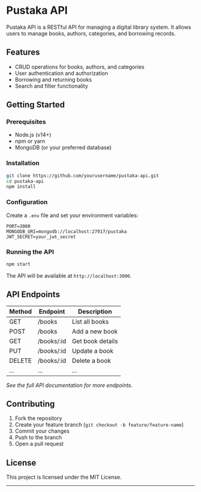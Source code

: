 # Pustaka API

Pustaka API is a RESTful API for managing a digital library system. It allows users to manage books, authors, categories, and borrowing records.

## Features

- CRUD operations for books, authors, and categories
- User authentication and authorization
- Borrowing and returning books
- Search and filter functionality

## Getting Started

### Prerequisites

- Node.js (v14+)
- npm or yarn
- MongoDB (or your preferred database)

### Installation

```bash
git clone https://github.com/yourusername/pustaka-api.git
cd pustaka-api
npm install
```

### Configuration

Create a `.env` file and set your environment variables:

```env
PORT=3000
MONGODB_URI=mongodb://localhost:27017/pustaka
JWT_SECRET=your_jwt_secret
```

### Running the API

```bash
npm start
```

The API will be available at `http://localhost:3000`.

## API Endpoints

| Method | Endpoint           | Description                |
|--------|--------------------|----------------------------|
| GET    | /books             | List all books             |
| POST   | /books             | Add a new book             |
| GET    | /books/:id         | Get book details           |
| PUT    | /books/:id         | Update a book              |
| DELETE | /books/:id         | Delete a book              |
| ...    | ...                | ...                        |

*See the full API documentation for more endpoints.*

## Contributing

1. Fork the repository
2. Create your feature branch (`git checkout -b feature/feature-name`)
3. Commit your changes
4. Push to the branch
5. Open a pull request

## License

This project is licensed under the MIT License.

---